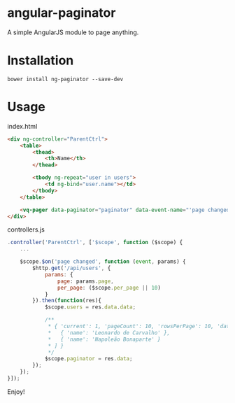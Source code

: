 angular-paginator
=================

A simple AngularJS module to page anything.

Installation
=================
```bower install ng-paginator --save-dev```

Usage
=================

index.html
```html
<div ng-controller="ParentCtrl">
	<table>
		<thead>
			<th>Name</th>
		</thead>

		<tbody ng-repeat="user in users">
			<td ng-bind="user.name"></td>
		</tbody>
	</table>

	<vq-pager data-paginator="paginator" data-event-name="'page changed'" data-current-key="'current'" data-last-key="'pageCount'"></vq-pager>
</div>
```

controllers.js
```js
.controller('ParentCtrl', ['$scope', function ($scope) {
	...

	$scope.$on('page changed', function (event, params) {
		$http.get('/api/users', {
			params: {
				page: params.page,
				per_page: ($scope.per_page || 10)
			}
		}).then(function(res){
			$scope.users = res.data.data;

			/**
			 * { 'current': 1, 'pageCount': 10, 'rowsPerPage': 10, 'data': [
			 *   { 'name': 'Leonardo de Carvalho' },
			 *   { 'name': 'Napoleão Bonaparte' }
			 * ] }
			 */
			$scope.paginator = res.data;
		});
	});
}]);
```

Enjoy!
